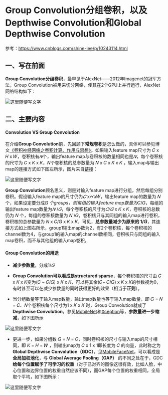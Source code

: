 # **Group Convolution分组卷积，以及Depthwise Convolution和Global Depthwise Convolution**

参考：https://www.cnblogs.com/shine-lee/p/10243114.html



## 一、写在前面

**Group Convolution分组卷积**，最早见于AlexNet——2012年Imagenet的冠军方法，Group Convolution被用来切分网络，使其在2个GPU上并行运行，AlexNet网络结构如下：



![这里随便写文字](https://github.com/clw5180/CV_Paper/blob/master/res/分组卷积/1.png)





## 二、主要内容

#### Convolution VS Group Convolution

在介绍**Group Convolution**前，先回顾下**常规卷积**是怎么做的，具体可以参见博文[《卷积神经网络之卷积计算、作用与思想》](https://blog.shinelee.me/2018/11-08-卷积神经网络之卷积计算、作用与思想.html)。如果输入feature map尺寸为 𝐶 x 𝐻 x 𝑊，卷积核有*𝑁*个，输出feature map与卷积核的数量相同也是*𝑁*，每个卷积核的尺寸为 𝐶 x 𝐾 x 𝐾，𝑁个卷积核的总参数量为 𝑁 x 𝐶 x 𝐾 x 𝐾 ，输入map与输出map的连接方式如下图左所示，图片来自[链接](https://www.researchgate.net/figure/The-transformations-within-a-layer-in-DenseNets-left-and-CondenseNets-at-training-time_fig2_321325862)：

![这里随便写文字](https://github.com/clw5180/CV_Paper/blob/master/res/分组卷积/2.png)

**Group Convolution**顾名思义，则是对输入feature map进行分组，然后每组分别卷积。假设输入feature map的尺寸仍为*𝐶* x*𝐻 x*𝑊，输出feature map的数量为 𝑁 个，如果设定要分成𝐺 *个groups，则每组的输入feature map数量为*𝐶/𝐺，每组的输出feature map数量为*𝑁* /*𝐺*，每个卷积核的尺寸为*𝐶/𝐺* x 𝐾 x 𝐾，卷积核的总数仍为 𝑁 个，每组的卷积核数量为 𝑁 /𝐺，卷积核只与其同组的输入map进行卷积，卷积核的总参数量为 𝑁 x 𝐶/𝐺 x 𝐾 x 𝐾，可见，**总参数量减少为原来的 1/𝐺**，其连接方式如上图右所示，group1输出map数为2，有2个卷积核，每个卷积核的channel数为4，与group1的输入map的channel数相同，卷积核只与同组的输入map卷积，而不与其他组的输入map卷积。



#### Group Convolution的用途

- **减少参数量**，分成1/*𝐺*

- **Group Convolution可以看成是structured sparse**，每个卷积核的尺寸由 𝐶 x 𝐾 x 𝐾变为(𝐶 − 𝐶/𝐺) x 𝐾 x 𝐾，可以将其余(𝐶− 𝐶/𝐺) x 𝐾 x 𝐾的参数视为0，有时甚至可以在减少参数量的同时获得更好的效果（相当于**正则**）。

- 当分组数量等于输入map数量，输出map数量也等于输入map数量，即 𝐺 = 𝑁 = 𝐶、𝑁个卷积核每个尺寸为1 x 𝐾 x 𝐾 时，Group Convolution就成了**Depthwise Convolution**，参见[MobileNet](https://arxiv.org/abs/1704.04861)和[Xception](https://arxiv.org/abs/1610.02357)等，**参数量进一步缩减**，如下图所示

![这里随便写文字](https://github.com/clw5180/CV_Paper/blob/master/res/分组卷积/3.png)

- 更进一步，如果分组数 𝐺 = 𝑁 = 𝐶，同时卷积核的尺寸与输入map的尺寸相同，即 𝐾 = 𝐻 = 𝑊 ，则输出map为 𝐶 x 1 x 1即长度为 𝐶 的向量，此时称之为**Global Depthwise Convolution（GDC）**，见[MobileFaceNet](https://arxiv.org/abs/1804.07573)，可以看成是**全局加权池化**，与 **Global Average Pooling（GAP）** 的不同之处在于，GDC **给每个位置赋予了可学习的权重**（对于已对齐的图像这很有效，比如人脸，中心位置和边界位置的权重自然应该不同），而GAP每个位置的权重相同，全局取个平均，如下图所示：

![这里随便写文字](https://github.com/clw5180/CV_Paper/blob/master/res/分组卷积/4.png)